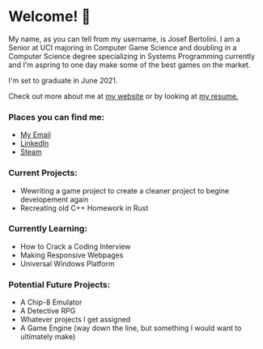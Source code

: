 # Welcome! 👋

My name, as you can tell from my username, is Josef Bertolini. I am a Senior at UCI majoring in Computer Game Science and doubling in a Computer Science degree specializing in Systems Programming currently and I'm aspring to one day make some of the best games on the market.

I'm set to graduate in June 2021.

Check out more about me at [my website](https://josefbertolini.github.io "Personal Website") or by looking at [my resume.](https://josefbertolini.github.io/resources/files/resume.pdf "Resume")

### Places you can find me:
  * [My Email](mailto:joebertolini2013@gmail.com "Send Me Something")
  * [LinkedIn](https://www.linkedin.com/in/josef-bertolini-603495183/ "My LinkedIn Profile")
  * [Steam](https://steamcommunity.com/profiles/76561198357318950/ "My Steam Profile")

### Current Projects:
  * Wewriting a game project to create a cleaner project to begine developement again
  * Recreating old C++ Homework in Rust

### Currently Learning:
  * How to Crack a Coding Interview
  * Making Responsive Webpages
  * Universal Windows Platform

### Potential Future Projects:
  * A Chip-8 Emulator
  * A Detective RPG
  * Whatever projects I get assigned
  * A Game Engine (way down the line, but something I would want to ultimately make)

<!--
**JosefBertolini/JosefBertolini** is a ✨ _special_ ✨ repository because its `README.md` (this file) appears on your GitHub profile.

Here are some ideas to get you started:

- 🔭 I’m currently working on ...
- 🌱 I’m currently learning ...
- 👯 I’m looking to collaborate on ...
- 🤔 I’m looking for help with ...
- 💬 Ask me about ...
- 📫 How to reach me: ...
- 😄 Pronouns: ...
- ⚡ Fun fact: ...
-->
